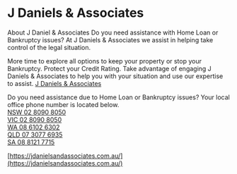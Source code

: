 # J Daniels &amp; Associates

About J Daniel &amp; Associates
Do you need assistance with Home Loan or Bankruptcy issues?
At J Daniels &amp; Associates we assist in helping take control of the legal situation.

More time to explore all options to keep your property or stop your Bankruptcy.
Protect your Credit Rating.
Take advantage of engaging J Daniels &amp; Associates to help you with your situation and use our expertise to assist.
[J Daniels & Associates](https://jdanielsandassociates.com.au/)

Do you need assistance due to Home Loan or Bankruptcy issues?
Your local office phone number is located below.<br>
 [NSW 02 8090 8050](tel:0280908050)<br>
[VIC 02 8090 8050](tel:0280908050)<br>
[WA 08 6102 6302](tel:0861026302)<br>
[QLD 07 3077 6935](tel:0730776935)<br>
[SA 08 8121 7715](tel:0881217715)

 






[https://jdanielsandassociates.com.au/](https://jdanielsandassociates.com.au/)
